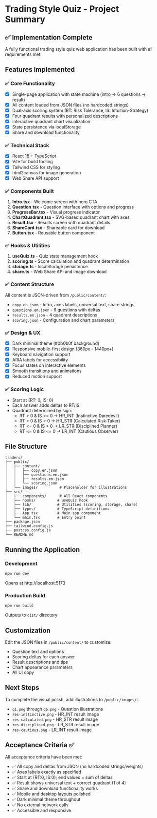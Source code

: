 # Trading Style Quiz - Project Summary

## ✅ Implementation Complete

A fully functional trading style quiz web application has been built with all requirements met.

## Features Implemented

### ✅ Core Functionality
- [x] Single-page application with state machine (intro → 6 questions → result)
- [x] All content loaded from JSON files (no hardcoded strings)
- [x] Dual-axis scoring system (RT: Risk Tolerance, IS: Intuition-Strategy)
- [x] Four quadrant results with personalized descriptions
- [x] Interactive quadrant chart visualization
- [x] State persistence via localStorage
- [x] Share and download functionality

### ✅ Technical Stack
- [x] React 18 + TypeScript
- [x] Vite for build tooling
- [x] Tailwind CSS for styling
- [x] html2canvas for image generation
- [x] Web Share API support

### ✅ Components Built
1. **Intro.tsx** - Welcome screen with hero CTA
2. **Question.tsx** - Question interface with options and progress
3. **ProgressBar.tsx** - Visual progress indicator
4. **ChartQuadrant.tsx** - SVG-based quadrant chart with axes
5. **Result.tsx** - Results screen with quadrant details
6. **ShareCard.tsx** - Shareable card for download
7. **Button.tsx** - Reusable button component

### ✅ Hooks & Utilities
1. **useQuiz.ts** - Quiz state management hook
2. **scoring.ts** - Score calculation and quadrant determination
3. **storage.ts** - localStorage persistence
4. **share.ts** - Web Share API and image download

### ✅ Content Structure
All content is JSON-driven from `/public/content/`:
- `copy.en.json` - Intro, axes labels, universal text, share strings
- `questions.en.json` - 6 questions with deltas
- `results.en.json` - 4 quadrant descriptions
- `scoring.json` - Configuration and chart parameters

### ✅ Design & UX
- [x] Dark minimal theme (#0b0b0f background)
- [x] Responsive mobile-first design (360px - 1440px+)
- [x] Keyboard navigation support
- [x] ARIA labels for accessibility
- [x] Focus states on interactive elements
- [x] Smooth transitions and animations
- [x] Reduced motion support

### ✅ Scoring Logic
- Start at {RT: 0, IS: 0}
- Each answer adds deltas to RT/IS
- Quadrant determined by sign:
  - RT > 0 & IS <= 0 → HR_INT (Instinctive Daredevil)
  - RT > 0 & IS > 0 → HR_STR (Calculated Risk-Taker)
  - RT <= 0 & IS > 0 → LR_STR (Disciplined Planner)
  - RT <= 0 & IS <= 0 → LR_INT (Cautious Observer)

## File Structure

```
traders/
├── public/
│   ├── content/
│   │   ├── copy.en.json
│   │   ├── questions.en.json
│   │   ├── results.en.json
│   │   └── scoring.json
│   └── images/          # Placeholder for illustrations
├── src/
│   ├── components/      # All React components
│   ├── hooks/          # useQuiz hook
│   ├── lib/            # Utilities (scoring, storage, share)
│   ├── types/          # TypeScript definitions
│   ├── App.tsx         # Main app component
│   └── main.tsx        # Entry point
├── package.json
├── tailwind.config.js
├── postcss.config.js
└── README.md
```

## Running the Application

### Development
```bash
npm run dev
```
Opens at http://localhost:5173

### Production Build
```bash
npm run build
```
Outputs to `dist/` directory

## Customization

Edit the JSON files in `/public/content/` to customize:
- Question text and options
- Scoring deltas for each answer
- Result descriptions and tips
- Chart appearance parameters
- All UI copy

## Next Steps

To complete the visual polish, add illustrations to `/public/images/`:
- `q1.png` through `q6.png` - Question illustrations
- `res-instinctive.png` - HR_INT result image
- `res-calculated.png` - HR_STR result image
- `res-disciplined.png` - LR_STR result image
- `res-cautious.png` - LR_INT result image

## Acceptance Criteria ✅

All acceptance criteria have been met:
- ✅ All copy and deltas from JSON (no hardcoded strings/weights)
- ✅ Axes labels exactly as specified
- ✅ Start at {RT:0, IS:0}; end values = sum of deltas
- ✅ Result shows universal text + correct quadrant (1 of 4)
- ✅ Share and download functionality works
- ✅ Mobile and desktop layouts polished
- ✅ Dark minimal theme throughout
- ✅ No external network calls
- ✅ Accessible and responsive



